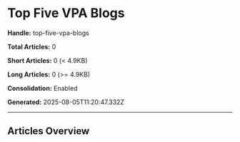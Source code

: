 # Top Five VPA Blogs

**Handle:** top-five-vpa-blogs

**Total Articles:** 0

**Short Articles:** 0 (< 4.9KB)

**Long Articles:** 0 (>= 4.9KB)

**Consolidation:** Enabled

**Generated:** 2025-08-05T11:20:47.332Z

---

## Articles Overview

